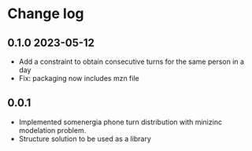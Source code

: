 # Change log

## 0.1.0 2023-05-12

- Add a constraint to obtain consecutive turns for the same person in a day
- Fix: packaging now includes mzn file

## 0.0.1

- Implemented somenergia phone turn distribution with minizinc modelation problem.
- Structure solution to be used as a library

